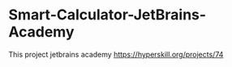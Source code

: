 # Smart-Calculator-JetBrains-Academy
This project jetbrains academy https://hyperskill.org/projects/74
